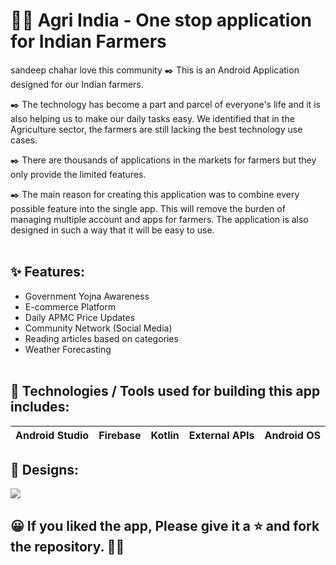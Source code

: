 # 👨‍🌾 Agri India - One stop application for Indian Farmers
sandeep chahar love this community
✒️ This is an Android Application designed for our Indian farmers. 

✒️ The technology has become a part and parcel of everyone's life and it is also helping us to make our daily tasks easy.
We identified that in the Agriculture sector, the farmers are still lacking the best technology use cases. 

✒️ There are thousands of applications in the markets for farmers but they only provide the limited features.

✒️ The main reason for creating this application was to combine every possible feature into the single app. This will remove the burden of managing multiple account and apps for farmers.
The application is also designed in such a way that it will be easy to use.
<br /><br />


## ✨ Features:
- Government Yojna Awareness
- E-commerce Platform
- Daily APMC Price Updates
- Community Network (Social Media)
- Reading articles based on categories
- Weather Forecasting
<br /><br />

## 📱 Technologies / Tools used for building this app includes:
| Android Studio | Firebase | Kotlin | External APIs | Android OS |
| --- | --- | --- | --- | --- |


## 🤩 Designs:
<img src="https://github.com/hetsuthar028/Farming-App/blob/master/Agri India.png" />

## 😀 If you liked the app, Please give it a ⭐ and fork the repository. 🤚🏻
